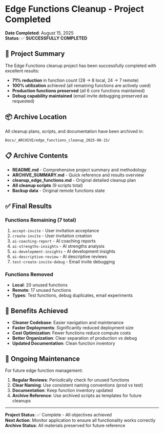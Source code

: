 # Edge Functions Cleanup - Project Completed

**Date Completed**: August 15, 2025  
**Status**: ✅ **SUCCESSFULLY COMPLETED**

## 🎯 Project Summary

The Edge Functions cleanup project has been successfully completed with excellent results:

- **71% reduction** in function count (28 → 8 local, 24 → 7 remote)
- **100% utilization** achieved (all remaining functions are actively used)
- **Production functions preserved** (all 6 core functions maintained)
- **Debug capability maintained** (email invite debugging preserved as requested)

## 📦 Archive Location

All cleanup plans, scripts, and documentation have been archived in:
```
Docs/_ARCHIVE/edge_functions_cleanup_2025-08-15/
```

## 📋 Archive Contents

- **README.md** - Comprehensive project summary and methodology
- **ARCHIVE_SUMMARY.md** - Quick reference and results overview
- **cleanup_edge_functions.md** - Original detailed cleanup plan
- **All cleanup scripts** (9 scripts total)
- **Backup data** - Original remote functions state

## ✅ Final Results

### Functions Remaining (7 total)
1. `accept-invite` - User invitation acceptance
2. `create-invite` - User invitation creation
3. `ai-coaching-report` - AI coaching reports
4. `ai-strengths-insights` - AI strengths analysis
5. `ai-development-insights` - AI development insights
6. `ai-descriptive-review` - AI descriptive reviews
7. `test-create-invite-debug` - Email invite debugging

### Functions Removed
- **Local**: 20 unused functions
- **Remote**: 17 unused functions
- **Types**: Test functions, debug duplicates, email experiments

## 🎉 Benefits Achieved

- **Cleaner Codebase**: Easier navigation and maintenance
- **Faster Deployments**: Significantly reduced deployment size
- **Cost Optimization**: Fewer functions reduce compute costs
- **Better Organization**: Clear separation of production vs debug
- **Updated Documentation**: Clean function inventory

## 🔄 Ongoing Maintenance

For future edge function management:
1. **Regular Reviews**: Periodically check for unused functions
2. **Clear Naming**: Use consistent naming conventions (prod vs test)
3. **Documentation**: Keep function inventory updated
4. **Archive Reference**: Use archived scripts as templates for future cleanups

---

**Project Status**: ✅ Complete - All objectives achieved  
**Next Action**: Monitor application to ensure all functionality works correctly  
**Archive Status**: All materials preserved for future reference
